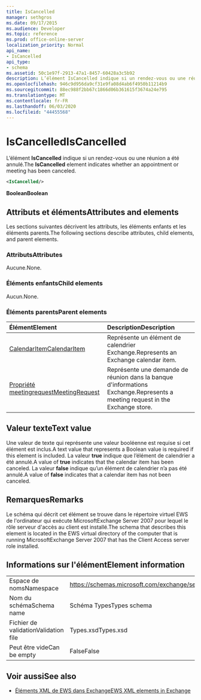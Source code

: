 ```yaml
---
title: IsCancelled
manager: sethgros
ms.date: 09/17/2015
ms.audience: Developer
ms.topic: reference
ms.prod: office-online-server
localization_priority: Normal
api_name:
- IsCancelled
api_type:
- schema
ms.assetid: 50c1e97f-2913-47a1-8457-60428a3c5b92
description: L’élément IsCancelled indique si un rendez-vous ou une réunion a été annulé.
ms.openlocfilehash: 946c9d956da9cf31e9fa08d4ab6f4950b11214b9
ms.sourcegitcommit: 88ec988f2bb67c1866d06b361615f3674a24e795
ms.translationtype: MT
ms.contentlocale: fr-FR
ms.lasthandoff: 06/03/2020
ms.locfileid: "44455568"
---
```

# <a name="iscancelled"></a><span data-ttu-id="310f0-103">IsCancelled</span><span class="sxs-lookup"><span data-stu-id="310f0-103">IsCancelled</span></span>

<span data-ttu-id="310f0-104">L’élément **IsCancelled** indique si un rendez-vous ou une réunion a été annulé.</span><span class="sxs-lookup"><span data-stu-id="310f0-104">The **IsCancelled** element indicates whether an appointment or meeting has been canceled.</span></span> 
  
```xml
<IsCancelled/>
```

 <span data-ttu-id="310f0-105">**Boolean**</span><span class="sxs-lookup"><span data-stu-id="310f0-105">**Boolean**</span></span>
## <a name="attributes-and-elements"></a><span data-ttu-id="310f0-106">Attributs et éléments</span><span class="sxs-lookup"><span data-stu-id="310f0-106">Attributes and elements</span></span>

<span data-ttu-id="310f0-107">Les sections suivantes décrivent les attributs, les éléments enfants et les éléments parents.</span><span class="sxs-lookup"><span data-stu-id="310f0-107">The following sections describe attributes, child elements, and parent elements.</span></span>
  
### <a name="attributes"></a><span data-ttu-id="310f0-108">Attributs</span><span class="sxs-lookup"><span data-stu-id="310f0-108">Attributes</span></span>

<span data-ttu-id="310f0-109">Aucune.</span><span class="sxs-lookup"><span data-stu-id="310f0-109">None.</span></span>
  
### <a name="child-elements"></a><span data-ttu-id="310f0-110">Éléments enfants</span><span class="sxs-lookup"><span data-stu-id="310f0-110">Child elements</span></span>

<span data-ttu-id="310f0-111">Aucun.</span><span class="sxs-lookup"><span data-stu-id="310f0-111">None.</span></span>
  
### <a name="parent-elements"></a><span data-ttu-id="310f0-112">Éléments parents</span><span class="sxs-lookup"><span data-stu-id="310f0-112">Parent elements</span></span>

|<span data-ttu-id="310f0-113">**Élément**</span><span class="sxs-lookup"><span data-stu-id="310f0-113">**Element**</span></span>|<span data-ttu-id="310f0-114">**Description**</span><span class="sxs-lookup"><span data-stu-id="310f0-114">**Description**</span></span>|
|:-----|:-----|
|[<span data-ttu-id="310f0-115">CalendarItem</span><span class="sxs-lookup"><span data-stu-id="310f0-115">CalendarItem</span></span>](calendaritem.md) <br/> |<span data-ttu-id="310f0-116">Représente un élément de calendrier Exchange.</span><span class="sxs-lookup"><span data-stu-id="310f0-116">Represents an Exchange calendar item.</span></span>  <br/> |
|[<span data-ttu-id="310f0-117">Propriété meetingrequest</span><span class="sxs-lookup"><span data-stu-id="310f0-117">MeetingRequest</span></span>](meetingrequest.md) <br/> |<span data-ttu-id="310f0-118">Représente une demande de réunion dans la banque d'informations Exchange.</span><span class="sxs-lookup"><span data-stu-id="310f0-118">Represents a meeting request in the Exchange store.</span></span>  <br/> |
   
## <a name="text-value"></a><span data-ttu-id="310f0-119">Valeur texte</span><span class="sxs-lookup"><span data-stu-id="310f0-119">Text value</span></span>

<span data-ttu-id="310f0-120">Une valeur de texte qui représente une valeur booléenne est requise si cet élément est inclus.</span><span class="sxs-lookup"><span data-stu-id="310f0-120">A text value that represents a Boolean value is required if this element is included.</span></span> <span data-ttu-id="310f0-121">La valeur **true** indique que l’élément de calendrier a été annulé.</span><span class="sxs-lookup"><span data-stu-id="310f0-121">A value of **true** indicates that the calendar item has been canceled.</span></span> <span data-ttu-id="310f0-122">La valeur **false** indique qu’un élément de calendrier n’a pas été annulé.</span><span class="sxs-lookup"><span data-stu-id="310f0-122">A value of **false** indicates that a calendar item has not been canceled.</span></span> 
  
## <a name="remarks"></a><span data-ttu-id="310f0-123">Remarques</span><span class="sxs-lookup"><span data-stu-id="310f0-123">Remarks</span></span>

<span data-ttu-id="310f0-124">Le schéma qui décrit cet élément se trouve dans le répertoire virtuel EWS de l'ordinateur qui exécute MicrosoftExchange Server 2007 pour lequel le rôle serveur d'accès au client est installé.</span><span class="sxs-lookup"><span data-stu-id="310f0-124">The schema that describes this element is located in the EWS virtual directory of the computer that is running MicrosoftExchange Server 2007 that has the Client Access server role installed.</span></span>
  
## <a name="element-information"></a><span data-ttu-id="310f0-125">Informations sur l'élément</span><span class="sxs-lookup"><span data-stu-id="310f0-125">Element information</span></span>

|||
|:-----|:-----|
|<span data-ttu-id="310f0-126">Espace de noms</span><span class="sxs-lookup"><span data-stu-id="310f0-126">Namespace</span></span>  <br/> |https://schemas.microsoft.com/exchange/services/2006/types  <br/> |
|<span data-ttu-id="310f0-127">Nom du schéma</span><span class="sxs-lookup"><span data-stu-id="310f0-127">Schema name</span></span>  <br/> |<span data-ttu-id="310f0-128">Schéma Types</span><span class="sxs-lookup"><span data-stu-id="310f0-128">Types schema</span></span>  <br/> |
|<span data-ttu-id="310f0-129">Fichier de validation</span><span class="sxs-lookup"><span data-stu-id="310f0-129">Validation file</span></span>  <br/> |<span data-ttu-id="310f0-130">Types.xsd</span><span class="sxs-lookup"><span data-stu-id="310f0-130">Types.xsd</span></span>  <br/> |
|<span data-ttu-id="310f0-131">Peut être vide</span><span class="sxs-lookup"><span data-stu-id="310f0-131">Can be empty</span></span>  <br/> |<span data-ttu-id="310f0-132">False</span><span class="sxs-lookup"><span data-stu-id="310f0-132">False</span></span>  <br/> |
   
## <a name="see-also"></a><span data-ttu-id="310f0-133">Voir aussi</span><span class="sxs-lookup"><span data-stu-id="310f0-133">See also</span></span>



- [<span data-ttu-id="310f0-134">Éléments XML de EWS dans Exchange</span><span class="sxs-lookup"><span data-stu-id="310f0-134">EWS XML elements in Exchange</span></span>](ews-xml-elements-in-exchange.md)

